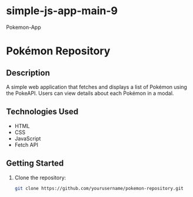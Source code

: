 # simple-js-app-main-9
 Pokemon-App
# Pokémon Repository

## Description
A simple web application that fetches and displays a list of Pokémon using the PokeAPI. Users can view details about each Pokémon in a modal.

## Technologies Used
- HTML
- CSS
- JavaScript
- Fetch API

## Getting Started
1. Clone the repository:
   ```bash
   git clone https://github.com/yourusername/pokemon-repository.git
